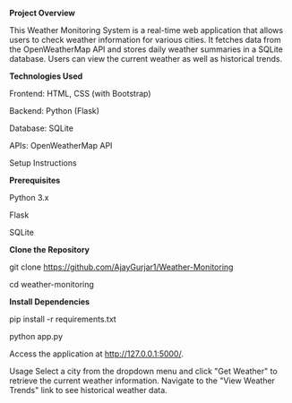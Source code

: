 **Project Overview**

This Weather Monitoring System is a real-time web application that allows users to check weather information for various cities. It fetches data from the OpenWeatherMap API and stores daily weather summaries in a SQLite database. Users can view the current weather as well as historical trends.

**Technologies Used**

Frontend: HTML, CSS (with Bootstrap) 

Backend: Python (Flask) 

Database: SQLite

APIs: OpenWeatherMap API

Setup Instructions

**Prerequisites**

Python 3.x

Flask

SQLite

**Clone the Repository**

git clone https://github.com/AjayGurjar1/Weather-Monitoring

cd weather-monitoring

**Install Dependencies**

pip install -r requirements.txt

python app.py 

Access the application at http://127.0.0.1:5000/.

Usage
Select a city from the dropdown menu and click "Get Weather" to retrieve the current weather information.
Navigate to the "View Weather Trends" link to see historical weather data.
